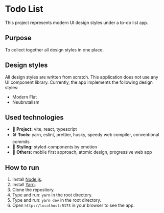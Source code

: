 # Todo List

This project represents modern UI design styles under a to-do list app.

## Purpose

To collect together all design styles in one place.

## Design styles

All design styles are written from scratch. This application does not use any UI component library. Currently, the app implements the following design styles:

- Modern Flat
- Neubrutalism

## Used technologies

- 🎁 **Project:** vite, react, typescript
- 🛠️ **Tools:** yarn, eslint, prettier, husky, speedy web compiler, conventional commits
- 🎨 **Styling:** styled-components by emotion
- 💎 **Others:** mobile first approach, atomic design, progressive web app

## How to run

1. Install [Node.js](https://nodejs.org/en/download/).
2. Install [Yarn](https://classic.yarnpkg.com/en/docs/install/).
3. Clone the repository.
4. Type and run: `yarn` in the root directory.
5. Type and run: `yarn dev` in the root directory.
6. Open `http://localhost:5173` in your browser to see the app.
